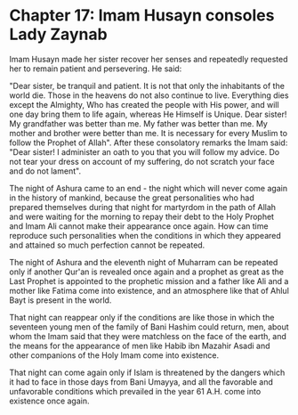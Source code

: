 Chapter 17: Imam Husayn consoles Lady Zaynab
============================================

Imam Husayn made her sister recover her senses and repeatedly requested
her to remain patient and persevering. He said:

"Dear sister, be tranquil and patient. It is not that only the
inhabitants of the world die. Those in the heavens do not also continue
to live. Everything dies except the Almighty, Who has created the people
with His power, and will one day bring them to life again, whereas He
Himself is Unique. Dear sister! My grandfather was better than me. My
father was better than me. My mother and brother were better than me. It
is necessary for every Muslim to follow the Prophet of Allah". After
these consolatory remarks the Imam said: "Dear sister! I administer an
oath to you that you will follow my advice. Do not tear your dress on
account of my suffering, do not scratch your face and do not lament".

The night of Ashura came to an end - the night which will never come
again in the history of mankind, because the great personalities who had
prepared themselves during that night for martyrdom in the path of Allah
and were waiting for the morning to repay their debt to the Holy Prophet
and Imam Ali cannot make their appearance once again. How can time
reproduce such personalities when the conditions in which they appeared
and attained so much perfection cannot be repeated.

The night of Ashura and the eleventh night of Muharram can be repeated
only if another Qur'an is revealed once again and a prophet as great as
the Last Prophet is appointed to the prophetic mission and a father like
Ali and a mother like Fatima come into existence, and an atmosphere like
that of Ahlul Bayt is present in the world.

That night can reappear only if the conditions are like those in which
the seventeen young men of the family of Bani Hashim could return, men,
about whom the Imam said that they were matchless on the face of the
earth, and the means for the appearance of men like Habib ibn Mazahir
Asadi and other companions of the Holy Imam come into existence.

That night can come again only if Islam is threatened by the dangers
which it had to face in those days from Bani Umayya, and all the
favorable and unfavorable conditions which prevailed in the year 61 A.H.
come into existence once again.


